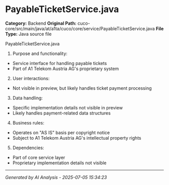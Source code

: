 # PayableTicketService.java

**Category:** Backend
**Original Path:** cuco-core/src/main/java/at/a1ta/cuco/core/service/PayableTicketService.java
**File Type:** Java source file

PayableTicketService.java
1. Purpose and functionality:
- Service interface for handling payable tickets
- Part of A1 Telekom Austria AG's proprietary system

2. User interactions:
- Not visible in preview, but likely handles ticket payment processing

3. Data handling:
- Specific implementation details not visible in preview
- Likely handles payment-related data structures

4. Business rules:
- Operates on "AS IS" basis per copyright notice
- Subject to A1 Telekom Austria AG's intellectual property rights

5. Dependencies:
- Part of core service layer
- Proprietary implementation details not visible

---
*Generated by AI Analysis - 2025-07-05 15:34:23*
